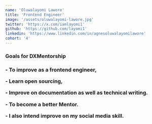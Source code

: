 ```yaml
---
name: 'Oluwalayomi Lawore'
title: 'Frontend Engineer'
image: '/assets/oluwalayomi-lawore.jpg'
twitter: 'https://x.com/iamlayomi1'
github: 'https://github.com/layomi1'
linkedin: 'https://www.linkedin.com/in/agnesoluwalayomilawore'
cohort: '4'
---
```


<div>
  <h3>Goals for DXMentorship<h3>
  <p> - To improve as a frontend engineer,</p>
  <p> - Learn open sourcing,</p>
  <p> - Improve on documentation as well as technical writing.</p>
  <p> - To become a better Mentor.</p>
  <p> - I also intend improve on my social media skill.</p>
</div>
